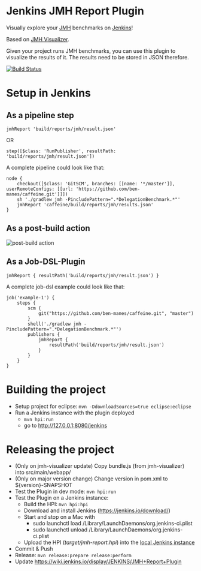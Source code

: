 # Jenkins JMH Report Plugin

Visually explore your [JMH](http://openjdk.java.net/projects/code-tools/jmh/) benchmarks on [Jenkins](https://jenkins.io/)!

Based on [JMH Visualizer](http://jmh.morethan.io). 

Given your project runs JMH benchmarks, you can use this plugin to visualize the results of it. 
The results need to be stored in JSON therefore.

[![Build Status](https://ci.jenkins.io/buildStatus/icon?job=Plugins/jmh-report-plugin/master)](https://ci.jenkins.io/job/Plugins/job/jmh-report-plugin/job/master/)

# Setup in Jenkins

## As a pipeline step

```jmhReport 'build/reports/jmh/result.json'```

OR

```step([$class: 'RunPublisher', resultPath: 'build/reports/jmh/result.json'])```

A complete pipeline could look like that:
```
node {
    checkout([$class: 'GitSCM', branches: [[name: '*/master']], userRemoteConfigs: [[url: 'https://github.com/ben-manes/caffeine.git']]])
    sh './gradlew jmh -PincludePattern=".*DelegationBenchmark.*"'
    jmhReport 'caffeine/build/reports/jmh/results.json'
}
```

## As a post-build action

![post-build action](https://wiki.jenkins.io/download/attachments/133956211/jmh-report-configuration.png?version=1&modificationDate=1501507215532&api=v2)

## As a Job-DSL-Plugin

```jmhReport { resultPath('build/reports/jmh/result.json') }```

A complete job-dsl example could look like that:
```
job('example-1') {
    steps {
        scm {
            git("https://github.com/ben-manes/caffeine.git", "master")
        }
        shell('./gradlew jmh -PincludePattern=".*DelegationBenchmark.*"')
        publishers {
            jmhReport {
                resultPath('build/reports/jmh/result.json')
            }
        }
    }
}
```

# Building the project

- Setup project for eclipse: ```mvn -DdownloadSources=true eclipse:eclipse ```
- Run a Jenkins instance with the plugin deployed
  - ```mvn hpi:run```
  - go to http://127.0.0.1:8080/jenkins
  

# Releasing the project

- (Only on jmh-visualizer update) Copy bundle.js (from jmh-visualizer) into src/main/webapp/
- (Only on major version change) Change version in pom.xml to ${version}-SNAPSHOT 
- Test the Plugin in dev mode: ```mvn hpi:run```
- Test the Plugin on a Jenkins instance:
  - Build the HPI: ```mvn hpi:hpi```
  - Download and install Jenkins (https://jenkins.io/download/)
  - Start and stop on a Mac with 
    - sudo launchctl load /Library/LaunchDaemons/org.jenkins-ci.plist
    - sudo launchctl unload /Library/LaunchDaemons/org.jenkins-ci.plist
  - Upload the HPI (*target/jmh-report.hpi*) into the [local Jenkins instance](http://localhost:8080/)  
- Commit & Push
- Release: ```mvn release:prepare release:perform```
- Update https://wiki.jenkins.io/display/JENKINS/JMH+Report+Plugin
